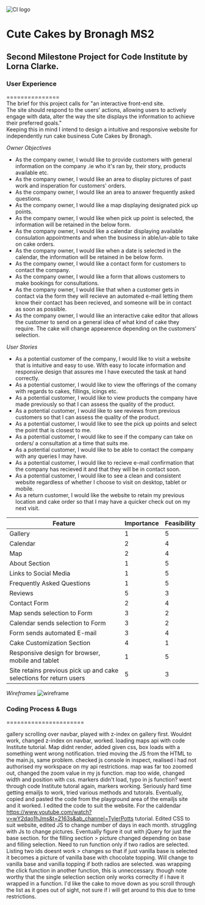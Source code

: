 ![CI logo](https://codeinstitute.s3.amazonaws.com/fullstack/ci_logo_small.png)

# Cute Cakes by Bronagh MS2

## Second Milestone Project for Code Institute by Lorna Clarke.

### User Experience
===============  
The brief for this project calls for "an interactive front-end site.  
The site should respond to the users' actions, allowing users to actively engage with data, alter the way the site displays the information to achieve their preferred goals."  
Keeping this in mind I intend to design a intuitive and responsive website for independently run cake business Cute Cakes by Bronagh. 
  
*Owner Objectives*
* As the company owner, I would like to provide customers with general information on the company .ie who it's ran by, their story, products available etc.
* As the company owner, I would like an area to display pictures of past work and insperation for customers' orders.
* As the company owner, I would like an area to answer frequently asked questions.
* As the company owner, I would like a map displaying designated pick up points.
* As the company owner, I would like when pick up point is selected, the information will be retained in the below form.
* As the company owner, I would like a calendar displaying available consulation appointments and when the business in able/un-able to take on cake orders.
* As the company owner, I would like when a date is selected in the calendar, the information will be retained in be below form.
* As the company owner, I would like a contact form for customers to contact the company.
* As the company owner, I would like a form that allows customers to make bookings for consultations.
* As the company owner, I would like that when a customer gets in contact via the form they will recieve an automated e-mail letting them know their contact has been recieved, and someone will be in contact as soon as possible.
* As the company owner, I would like an interactive cake editor that allows the customer to send on a general idea of what kind of cake they require. The cake will change appearence depending on the customers' selection.
  
*User Stories*
* As a potential customer of the company, I would like to visit a website that is intuitive and easy to use. With easy to locate information and responsive design that assures me I have executed the task at hand correctly.
* As a potential customer, I would like to view the offerings of the comany with regards to cakes, fillings, icings etc.
* As a potential customer, I would like to view products the company have made previously so that I can assess the quality of the product.
* As a potential customer, I would like to see reviews from previous customers so that I can assess the quality of the product.
* As a potential customer, I would like to see the pick up points and select the point that is closest to me.
* As a potential customer, I would like to see if the company can take on orders/ a consultation at a time that suits me.
* As a potential customer, I would like to be able to contact the company with any queries I may have.
* As a potential customer, I would like to recieve e-mail confirmation that the company has recieved it and that they will be in contact soon.
* As a potential customer, I would like to see a clean and consistent website regardless of whether I choose to visit on desktop, tablet or mobile.
* As a return customer, I would like the website to retain my previous location and cake order so that I may have a quicker check out on my next visit.
  
| Feature                                                           | Importance | Feasibility |
|-------------------------------------------------------------------|------------|-------------|
| Gallery                                                           |1           |5            |
| Calendar                                                          |2           |4            |
| Map                                                               |2           |4            |
| About Section                                                     |1           |5            |
| Links to Social Media                                             |1           |5            |
| Frequently Asked Questions                                        |1           |5            |
| Reviews                                                           |5           |3            |
| Contact Form                                                      |2           |4            |
| Map sends selection to Form                                       |3           |2            |
| Calendar sends selection to Form                                  |3           |2            |
| Form sends automated E-mail                                       |3           |4            |
| Cake Customization Section                                        |4           |1            |
| Responsive design for browser, mobile and tablet                  |1           |5            |
| Site retains previous pick up and cake selections for return users|5           |3            |  
  
*Wireframes*
![wireframe](ccbbwireframems2.png)

### Coding Process & Bugs  
======================

gallery scrolling over navbar, played with z-index on gallery first. Wouldnt work, 
changed z-index on navbar, worked.
loading maps api with code Institute tutorial. Map didnt render, added given css, 
box loads with a something went wrong notification.
tried moving the JS from the HTML to the main.js, same problem.
checked js console in inspect, realised i had not authorised my workspace on my api 
restrictions. map was far too zoomed out, changed the zoom value in my js function. 
map too wide, changed width and position with css.
markers didn't load, typo in js function? went through code Institute tutoral again,
markers working.
Seriously hard time getting emailjs to work, tried various methods and tutorals. Eventually,
copied and pasted the code from the playground area of the emailjs site and it worked. I edited
the code to suit the website.
For the caldendar https://www.youtube.com/watch?v=wY2dao1hJms&t=2163s&ab_channel=TylerPotts tutorial.
Edited CSS to suit website, edited JS to change number of days in each month.
struggling with Js to change pictures. Eventually figure it out with jQuery for just the base section.
for the filling section > picture changed depending on base and filling selection. Need to run function
only if two radios are selected. Listing two ids doesnt work > changes so that if just vanilla base is selected
it becomes a picture of vanilla base with chocolate topping. Will change to vanilla base and vanilla topping
if both radios are selected.
was wrapping the click function in another function, this is unneccessary. though note worthy that the single selection section
only works correclty if i have it wrapped in a function. 
I'd like the cake to move down as you scroll through the list as it goes out of sight, not sure if i will get around to this due to time 
restrictions.